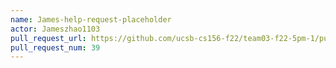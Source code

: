 ```yaml
---
name: James-help-request-placeholder
actor: Jameszhao1103
pull_request_url: https://github.com/ucsb-cs156-f22/team03-f22-5pm-1/pull/39
pull_request_num: 39
---
```

